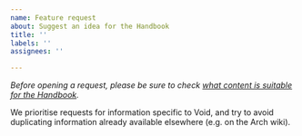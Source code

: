 ```yaml
---
name: Feature request
about: Suggest an idea for the Handbook
title: ''
labels: ''
assignees: ''

---
```


*Before opening a request, please be sure to check [what content is suitable for the Handbook](https://docs.voidlinux.org/about/about-this-handbook.html).*

We prioritise requests for information specific to Void, and try to avoid duplicating information already available elsewhere (e.g. on the Arch wiki).
